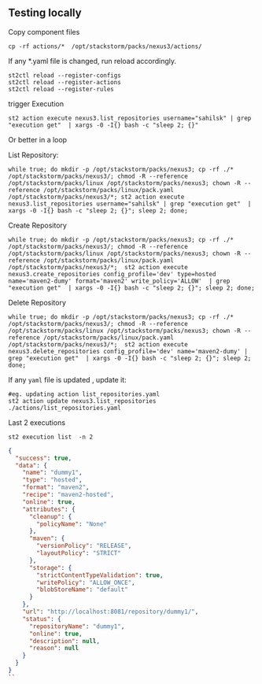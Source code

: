 ## Testing locally


Copy component files
    
    cp -rf actions/*  /opt/stackstorm/packs/nexus3/actions/

If any *.yaml file is changed, run reload accordingly.

    st2ctl reload --register-configs
    st2ctl reload --register-actions
    st2ctl reload --register-rules


trigger Execution

    st2 action execute nexus3.list_repositories username="sahilsk" | grep "execution get"  | xargs -0 -I{} bash -c "sleep 2; {}"

Or better in a loop

  List Repository:

    while true; do mkdir -p /opt/stackstorm/packs/nexus3; cp -rf ./*  /opt/stackstorm/packs/nexus3/; chmod -R --reference /opt/stackstorm/packs/linux /opt/stackstorm/packs/nexus3; chown -R --reference /opt/stackstorm/packs/linux/pack.yaml /opt/stackstorm/packs/nexus3/*; st2 action execute nexus3.list_repositories username="sahilsk" | grep "execution get"  | xargs -0 -I{} bash -c "sleep 2; {}"; sleep 2; done;

  Create Repository

    while true; do mkdir -p /opt/stackstorm/packs/nexus3; cp -rf ./*  /opt/stackstorm/packs/nexus3/; chmod -R --reference /opt/stackstorm/packs/linux /opt/stackstorm/packs/nexus3; chown -R --reference /opt/stackstorm/packs/linux/pack.yaml /opt/stackstorm/packs/nexus3/*;  st2 action execute nexus3.create_repositories config_profile='dev' type=hosted name='maven2-dumy' format='maven2' write_policy='ALLOW'  | grep "execution get"  | xargs -0 -I{} bash -c "sleep 2; {}"; sleep 2; done;

  Delete Repository
  
    while true; do mkdir -p /opt/stackstorm/packs/nexus3; cp -rf ./*  /opt/stackstorm/packs/nexus3/; chmod -R --reference /opt/stackstorm/packs/linux /opt/stackstorm/packs/nexus3; chown -R --reference /opt/stackstorm/packs/linux/pack.yaml /opt/stackstorm/packs/nexus3/*;  st2 action execute nexus3.delete_repositories config_profile='dev' name='maven2-dumy' | grep "execution get"  | xargs -0 -I{} bash -c "sleep 2; {}"; sleep 2; done;


If any `yaml` file is updated , update it:

    #eg. updating action list_repositories.yaml
    st2 action update nexus3.list_repositories  ./actions/list_repositories.yaml

Last 2 executions

    st2 execution list  -n 2


``` json
{
  "success": true,
  "data": {
    "name": "dummy1",
    "type": "hosted",
    "format": "maven2",
    "recipe": "maven2-hosted",
    "online": true,
    "attributes": {
      "cleanup": {
        "policyName": "None"
      },
      "maven": {
        "versionPolicy": "RELEASE",
        "layoutPolicy": "STRICT"
      },
      "storage": {
        "strictContentTypeValidation": true,
        "writePolicy": "ALLOW_ONCE",
        "blobStoreName": "default"
      }
    },
    "url": "http://localhost:8081/repository/dummy1/",
    "status": {
      "repositoryName": "dummy1",
      "online": true,
      "description": null,
      "reason": null
    }
  }
}
``